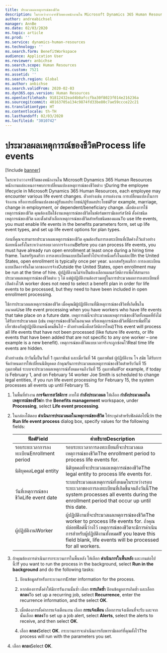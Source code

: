 ```yaml
---
title: ประมวลผลเหตุการณ์ของชีวิต
description: ในระหว่างววงจรชีวิตของพนักงานใน Microsoft Dynamics 365 Human Resources พนักงานแต่ละคนอาจพบการเปลี่ยนแปลงเหตุการณ์ของชีวิตต่าง ๆ
author: andreabichsel
manager: AnnBe
ms.date: 02/03/2020
ms.topic: article
ms.prod: ''
ms.service: dynamics-human-resources
ms.technology: ''
ms.search.form: BenefitWorkspace
audience: Application User
ms.reviewer: anbichse
ms.search.scope: Human Resources
ms.custom: 7521
ms.assetid: ''
ms.search.region: Global
ms.author: anbichse
ms.search.validFrom: 2020-02-03
ms.dyn365.ops.version: Human Resources
ms.openlocfilehash: 91812432ead4b0afccfba30f8023f014e216236a
ms.sourcegitcommit: 40163705a134c9874fd33be80c7ae59ccce22c21
ms.translationtype: HT
ms.contentlocale: th-TH
ms.lasthandoff: 02/03/2020
ms.locfileid: "3010742"
---
```

# <a name="process-life-events"></a><span data-ttu-id="4d7d8-103">ประมวลผลเหตุการณ์ของชีวิต</span><span class="sxs-lookup"><span data-stu-id="4d7d8-103">Process life events</span></span>

[!include [banner](includes/preview-feature.md)]

<span data-ttu-id="4d7d8-104">ในระหว่างววงจรชีวิตของพนักงานใน Microsoft Dynamics 365 Human Resources พนักงานแต่ละคนอาจพบการเปลี่ยนแปลงเหตุการณ์ของชีวิตต่าง ๆ</span><span class="sxs-lookup"><span data-stu-id="4d7d8-104">During the employee lifecycle in Microsoft Dynamics 365 Human Resources, each employee may encounter various life event changes.</span></span> <span data-ttu-id="4d7d8-105">ตัวอย่างเช่น การแต่งงาน การเปลี่ยนแปลงในการจ้างงาน หรือการเปลี่ยนแปลงของผู้รับผลประโยชน์/ผู้รับผลประโยชน์</span><span class="sxs-lookup"><span data-stu-id="4d7d8-105">For example, marriage, change in employment, or dependent/beneficiary change.</span></span> <span data-ttu-id="4d7d8-106">เมื่อต้องการใช้เหตุการณ์ของชีวิต คุณต้องเปิดใช้งานเหตุการณ์ของชีวิตในฟอร์มพารามิเตอร์สวัสดิ ตั้งค่าชนิดเหตุการณ์ของชีวิต และตั้งค่าตัวเลือกเหตุการณ์ของชีวิตสำหรับชนิดของแผน</span><span class="sxs-lookup"><span data-stu-id="4d7d8-106">To use life events, you must enable life events in the benefits parameters form, set up life event types, and set up life event options for plan types.</span></span>

<span data-ttu-id="4d7d8-107">ก่อนที่คุณจะสามารถประมวลผลเหตุการณ์ของชีวิต คุณต้องรันการลงทะเบียนที่เปิดค้างไว้แล้วอย่างน้อยหนึ่งครั้งในระหว่างกรอบเวลาการจ้างงาน</span><span class="sxs-lookup"><span data-stu-id="4d7d8-107">Before you can process life events, you must have already run open enrollment at least once during a hiring time frame.</span></span> <span data-ttu-id="4d7d8-108">ในสหรัฐอเมริกา การลงทะเบียนแบบเปิดโดยทั่วไปจะทำหนึ่งครั้งในแต่ละปี</span><span class="sxs-lookup"><span data-stu-id="4d7d8-108">In the United States, open enrollment is typically once per year.</span></span> <span data-ttu-id="4d7d8-109">นอกสหรัฐอเมริกา การลงทะเบียนแบบเปิดอาจรันในเวลาของการจ้าง</span><span class="sxs-lookup"><span data-stu-id="4d7d8-109">Outside the United States, open enrollment may be run at the time of hire.</span></span> <span data-ttu-id="4d7d8-110">ผู้ปฏิบัติงานไม่จำเป็นต้องเลือกแผนสวัสดิการเพื่อให้สามารถประมวลผลเหตุการณ์ของชีวิตต่าง ๆ ได้ แต่ผู้ปฏิบัติงานต้องรวมอยู่ในการประมวลผลการลงทะเบียนที่เปิดค้างไว้</span><span class="sxs-lookup"><span data-stu-id="4d7d8-110">A worker does not need to select a benefit plan in order for life events to be processed, but they need to have been included in open enrollment processing.</span></span> 

<span data-ttu-id="4d7d8-111">ใช้การประมวลผลเหตุการณ์ของชีวิต เมื่อคุณมีผู้ปฏิบัติงานที่มีเหตุการณ์ของชีวิตที่เกิดขึ้นในอนาคต</span><span class="sxs-lookup"><span data-stu-id="4d7d8-111">Use life event processing when you have workers who have life events that take place on a future date.</span></span> <span data-ttu-id="4d7d8-112">เหตุการณ์นี้จะประมวลผลเหตุการณ์ของชีวิตทั้งหมดที่ยังไม่ได้รับการประมวลผล (เช่น เหตุการณ์ของชีวิตในอนาคต หรือเหตุการณ์ของชีวิตที่มีการเพิ่มที่ไม่เกี่ยวข้องกับผู้ปฏิบัติงานหนึ่งคนขึ้นไป – ตัวอย่างหนึ่งคือสวัสดิการใหม่)</span><span class="sxs-lookup"><span data-stu-id="4d7d8-112">This event will process all life events that have not been processed (like future life events, or life events that have been added that are not specific to any one worker – one example is a new benefit).</span></span> <span data-ttu-id="4d7d8-113">เหตุการณ์ของชีวิตแบบเวลาจริงจะถูกซ่อนไว้</span><span class="sxs-lookup"><span data-stu-id="4d7d8-113">Real time life events are hidden.</span></span>

<span data-ttu-id="4d7d8-114">ตัวอย่างเช่น ถ้าวันนี้เป็นวันที่ 1 กุมภาพันธ์ และเมื่อวันที่ 14 กุมภาพันธ์ ผู้ปฏิบัติงาน โจ สมิธ ได้รับการจัดกำหนดการให้เปลี่ยนนิติบุคคล ถ้าคุณรันการประมวลผลเหตุการณ์ของชีวิตสำหรับวันที่ 15 กุมภาพันธ์ ระบบจะประมวลผลเหตุการณ์ทั้งหมดจนถึงวันที่ 15 กุมภาพันธ์</span><span class="sxs-lookup"><span data-stu-id="4d7d8-114">For example, if today is February 1, and on February 14 worker Joe Smith is scheduled to change legal entities, if you run life event processing for February 15, the system processes all events up until February 15.</span></span> 

1. <span data-ttu-id="4d7d8-115">ในพื้นที่ทำงาน **การจัดการสวัสดิการ** ภายใต้ **กำลังประมวลผล** ให้เลือก **กำลังประมวลผลในเหตุการณ์ของชีวิต**</span><span class="sxs-lookup"><span data-stu-id="4d7d8-115">In the **Benefits management** workspace, under **Processing**, select **Life event processing**.</span></span>

2. <span data-ttu-id="4d7d8-116">ในกล่องโต้ตอบ **ดำเนินการประมวลผลในเหตุการณ์ของชีวิต** ให้ระบุค่าสำหรับฟิลด์ต่อไปนี้:</span><span class="sxs-lookup"><span data-stu-id="4d7d8-116">In the **Run life event process** dialog box, specify values for the following fields:</span></span>

   | <span data-ttu-id="4d7d8-117">ฟิลด์</span><span class="sxs-lookup"><span data-stu-id="4d7d8-117">Field</span></span> | <span data-ttu-id="4d7d8-118">คำอธิบาย</span><span class="sxs-lookup"><span data-stu-id="4d7d8-118">Description</span></span> |
   | --- | --- |
   | <span data-ttu-id="4d7d8-119">รอบระยะเวลาการลงทะเบียน</span><span class="sxs-lookup"><span data-stu-id="4d7d8-119">Enrollment period</span></span> | <span data-ttu-id="4d7d8-120">รอบระยะเวลาการลงทะเบียนที่จะประมวลผลเหตุการณ์ของชีวิต</span><span class="sxs-lookup"><span data-stu-id="4d7d8-120">The enrollment period to process life events for.</span></span> |
   | <span data-ttu-id="4d7d8-121">นิติบุคคล</span><span class="sxs-lookup"><span data-stu-id="4d7d8-121">Legal entity</span></span> | <span data-ttu-id="4d7d8-122">นิติบุคคลที่จะประมวลผลเหตุการณ์ของชีวิต</span><span class="sxs-lookup"><span data-stu-id="4d7d8-122">The legal entity to process life events for.</span></span> |
   | <span data-ttu-id="4d7d8-123">วันที่เหตุการณ์ของชีวิต</span><span class="sxs-lookup"><span data-stu-id="4d7d8-123">Life event date</span></span> | <span data-ttu-id="4d7d8-124">ระบบประมวลผลเหตุการณ์ทั้งหมดในระหว่างรอบระยะเวลาของการลงทะเบียนที่เกิดขึ้นจนถึงวันนี้</span><span class="sxs-lookup"><span data-stu-id="4d7d8-124">The system processes all events during the enrollment period that occur up until this date.</span></span> |
   | <span data-ttu-id="4d7d8-125">ผู้ปฏิบัติงาน</span><span class="sxs-lookup"><span data-stu-id="4d7d8-125">Worker</span></span> | <span data-ttu-id="4d7d8-126">ผู้ปฏิบัติงานที่จะประมวลผลเหตุการณ์ของชีวิต</span><span class="sxs-lookup"><span data-stu-id="4d7d8-126">The worker to process life events for.</span></span> <span data-ttu-id="4d7d8-127">ถ้าคุณปล่อยฟิลด์นี้ว่างไว้ เหตุการณ์ของชีวิตจะมีการดำเนินการสำหรับผู้ปฏิบัติงานทั้งหมด</span><span class="sxs-lookup"><span data-stu-id="4d7d8-127">If you leave this field blank, life events will be processed for all workers.</span></span> |

3. <span data-ttu-id="4d7d8-128">ถ้าคุณต้องการดำเนินการกระบวนการในพื้นหลัง ให้เลือก **ดำเนินการในพื้นหลัง** และงานต่อไปนี้:</span><span class="sxs-lookup"><span data-stu-id="4d7d8-128">If you want to run the process in the background, select **Run in the background** and do the following tasks:</span></span>

   1. <span data-ttu-id="4d7d8-129">ป้อนข้อมูลสำหรับกระบวนการ</span><span class="sxs-lookup"><span data-stu-id="4d7d8-129">Enter information for the process.</span></span>

   2. <span data-ttu-id="4d7d8-130">หากต้องการตั้งค่าให้มีการรันงานนั้นซ้ำ เลือก **การเกิดซ้ำ** ป้อนข้อมูลการเกิดซ้ำ และเลือก **ตกลง**</span><span class="sxs-lookup"><span data-stu-id="4d7d8-130">To set up a recurring job, select **Recurrence**, enter the recurrence information, and the select **OK**.</span></span>

   3. <span data-ttu-id="4d7d8-131">เมื่อต้องการตั้งค่าการแจ้งเตือนงาน เลือก **การแจ้งเตือน** เลือกการแจ้งเตือนที่จะรับ และจากนั้นเลือก **ตกลง**</span><span class="sxs-lookup"><span data-stu-id="4d7d8-131">To set up a job alert, select **Alerts**, select the alerts to receive, and then select **OK**.</span></span>

   4. <span data-ttu-id="4d7d8-132">เลือก **ตกลง**</span><span class="sxs-lookup"><span data-stu-id="4d7d8-132">Select **OK**.</span></span> <span data-ttu-id="4d7d8-133">กระบวนการจะดำเนินการกับพารามิเตอร์ที่คุณตั้งไว้</span><span class="sxs-lookup"><span data-stu-id="4d7d8-133">The process will run with the parameters you set.</span></span>

4. <span data-ttu-id="4d7d8-134">เลือก **ตกลง**</span><span class="sxs-lookup"><span data-stu-id="4d7d8-134">Select **OK**.</span></span>
